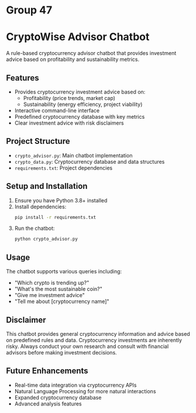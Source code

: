 # Group 47

# CryptoWise Advisor Chatbot

A rule-based cryptocurrency advisor chatbot that provides investment advice based on profitability and sustainability metrics.

## Features

- Provides cryptocurrency investment advice based on:
  - Profitability (price trends, market cap)
  - Sustainability (energy efficiency, project viability)
- Interactive command-line interface
- Predefined cryptocurrency database with key metrics
- Clear investment advice with risk disclaimers

## Project Structure

- `crypto_advisor.py`: Main chatbot implementation
- `crypto_data.py`: Cryptocurrency database and data structures
- `requirements.txt`: Project dependencies

## Setup and Installation

1. Ensure you have Python 3.8+ installed
2. Install dependencies:
   ```bash
   pip install -r requirements.txt
   ```
3. Run the chatbot:
   ```bash
   python crypto_advisor.py
   ```

## Usage

The chatbot supports various queries including:
- "Which crypto is trending up?"
- "What's the most sustainable coin?"
- "Give me investment advice"
- "Tell me about [cryptocurrency name]"

## Disclaimer

This chatbot provides general cryptocurrency information and advice based on predefined rules and data. Cryptocurrency investments are inherently risky. Always conduct your own research and consult with financial advisors before making investment decisions.

## Future Enhancements

- Real-time data integration via cryptocurrency APIs
- Natural Language Processing for more natural interactions
- Expanded cryptocurrency database
- Advanced analysis features 

